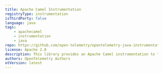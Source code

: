 ```yaml
---
title: Apache Camel Instrumentation
registryType: instrumentation
isThirdParty: false
language: java
tags:
    - apachecamel
    - instrumentation
    - java
repo: https://github.com/open-telemetry/opentelemetry-java-instrumentation/tree/main/instrumentation/apache-camel-2.20
license: Apache 2.0
description: This library provides an Apache Camel instrumentation to track requests through OpenTelemetry.
authors: OpenTelemetry Authors
otVersion: latest
---
```

